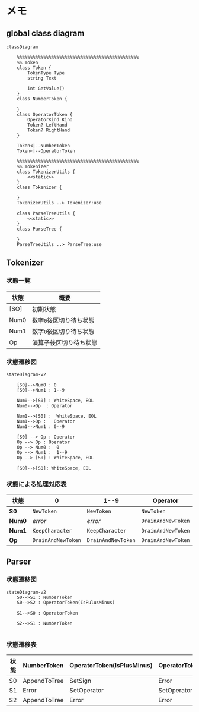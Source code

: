 # メモ

## global class diagram

```mermaid
classDiagram

    %%%%%%%%%%%%%%%%%%%%%%%%%%%%%%%%%%%%%%%%%%%%%%
    %% Token
    class Token {
        TokenType Type
        string Text

        int GetValue()
    }
    class NumberToken {
        
    }
    class OperatorToken {
        OperatorKind Kind
        Token? LeftHand
        Token? RightHand
    }

    Token<|--NumberToken
    Token<|--OperatorToken

    %%%%%%%%%%%%%%%%%%%%%%%%%%%%%%%%%%%%%%%%%%%%%%
    %% Tokenizer
    class TokenizerUtils {
        <<static>>
    }
    class Tokenizer {

    }
    TokenizerUtils ..> Tokenizer:use

    class ParseTreeUtils {
        <<static>>
    }
    class ParseTree {

    }
    ParseTreeUtils ..> ParseTree:use

```


## Tokenizer

### 状態一覧

| 状態 | 概要                    |
| ---- | ----------------------- |
| [SO] | 初期状態                |
| Num0 | 数字`0`後区切り待ち状態 |
| Num1 | 数字`0`後区切り待ち状態 |
| Op   | 演算子後区切り待ち状態  |

### 状態遷移図

```mermaid
stateDiagram-v2
    
    [S0]-->Num0 : 0
    [S0]-->Num1 : 1--9

    Num0-->[S0] : WhiteSpace, EOL
    Num0-->Op  : Operator

    Num1-->[S0] :  WhiteSpace, EOL
    Num1-->Op :   Operator
    Num1-->Num1 : 0--9

    [S0] --> Op : Operator
    Op --> Op : Operator
    Op --> Num0 :  0
    Op --> Num1 :  1--9
    Op --> [S0] : WhiteSpace, EOL

    [S0]-->[S0]: WhiteSpace, EOL
```

### 状態による処理対応表

| 状態     | 0                  | 1--9               | Operator           | WhiteSpace | EOL     |
| -------- | ------------------ | ------------------ | ------------------ | ---------- | ------- |
| **S0**   | `NewToken`         | `NewToken`         | `NewToken`         | -          | -       |
| **Num0** | *error*            | *error*            | `DrainAndNewToken` | `Drain`    | `Drain` |
| **Num1** | `KeepCharacter`    | `KeepCharacter`    | `DrainAndNewToken` | `Drain`    | `Drain` |
| **Op**   | `DrainAndNewToken` | `DrainAndNewToken` | `DrainAndNewToken` | `Drain`    | `Drain` |

## Parser

### 状態遷移図
```mermaid
stateDiagram-v2
    S0-->S1 : NumberToken
    S0-->S2 : OperatorToken(IsPulusMinus)

    S1-->S0 : OperatorToken

    S2-->S1 : NumberToken


```

### 状態遷移表

| 状態 | NumberToken  | OperatorToken(IsPlusMinus) | OperatorToken(Other) |
| ---- | ------------ | -------------------------- | -------------------- |
| S0   | AppendToTree | SetSign                    | Error                |
| S1   | Error        | SetOperator                | SetOperator          |
| S2   | AppendToTree | Error                      | Error                |

